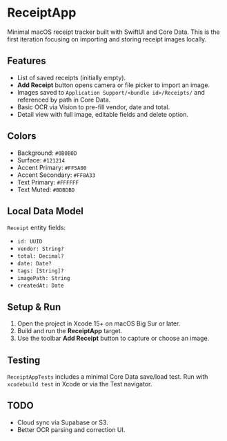 # ReceiptApp

Minimal macOS receipt tracker built with SwiftUI and Core Data. This is the first iteration focusing on importing and storing receipt images locally.

## Features
- List of saved receipts (initially empty).
- **Add Receipt** button opens camera or file picker to import an image.
- Images saved to `Application Support/<bundle id>/Receipts/` and referenced by path in Core Data.
- Basic OCR via Vision to pre-fill vendor, date and total.
- Detail view with full image, editable fields and delete option.

## Colors
- Background: `#0B0B0D`
- Surface: `#121214`
- Accent Primary: `#FF5A00`
- Accent Secondary: `#FF8A33`
- Text Primary: `#FFFFFF`
- Text Muted: `#BDBDBD`

## Local Data Model
`Receipt` entity fields:
- `id: UUID`
- `vendor: String?`
- `total: Decimal?`
- `date: Date?`
- `tags: [String]?`
- `imagePath: String`
- `createdAt: Date`

## Setup & Run
1. Open the project in Xcode 15+ on macOS Big Sur or later.
2. Build and run the **ReceiptApp** target.
3. Use the toolbar **Add Receipt** button to capture or choose an image.

## Testing
`ReceiptAppTests` includes a minimal Core Data save/load test.
Run with `xcodebuild test` in Xcode or via the Test navigator.

## TODO
- Cloud sync via Supabase or S3.
- Better OCR parsing and correction UI.
